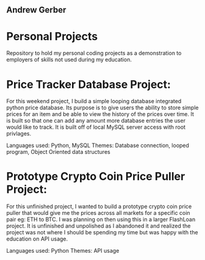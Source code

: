 ## Andrew Gerber

# Personal Projects

Repository to hold my personal coding projects as a demonstration to employers of skills not used during my education.


# Price Tracker Database Project:

For this weekend project, I build a simple looping database integrated python price database. Its purpose is to give users the ability to store simple prices for an item and be able to view the history of the prices over time. It is built so that one can add any amount more database entries the user would like to track. It is built off of local MySQL server access with root privlages. 

Languages used: Python, MySQL
Themes: Database connection, looped program, Object Oriented data structures


# Prototype Crypto Coin Price Puller Project:

For this unfinished project, I wanted to build a prototype crypto coin price puller that would give me the prices across all markets for a specific coin pair eg: ETH to BTC. I was planning on then using this in a larger FlashLoan project. It is unfinished and unpolished as I abandoned it and realized the project was not where I should be spending my time but was happy with the education on API usage.

Languages used: Python
Themes: API usage